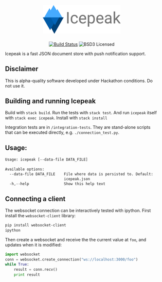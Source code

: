 <h1 align="center">
  <a href="https://github.com/channable/icepeak"><img src="docs/icepeak.png" alt="Icepeak" width="256"></a>
</h1>

<p align="center">
  <a href="https://travis-ci.org/channable/icepeak"><img src="https://travis-ci.org/channable/icepeak.svg?branch=master" alt="Build Status"></a>
  <img src="https://img.shields.io/badge/license-BSD3-blue.svg" alt="BSD3 Licensed">
</p>

Icepeak is a fast JSON document store with push notification support.

## Disclaimer

This is alpha-quality software developed under Hackathon conditions.
Do not use it.

## Building and running Icepeak

Build with `stack build`.
Run the tests with `stack test`.
And run `icepeak` itself with `stack exec icepeak`.
Install with `stack install`

Integration tests are in `/integration-tests`.
They are stand-alone scripts that can be executed directly, e.g. `./connection_test.py`.

## Usage:

```
Usage: icepeak [--data-file DATA_FILE]

Available options:
  --data-file DATA_FILE    File where data is persisted to. Default:
                           icepeak.json
  -h,--help                Show this help text
```

## Connecting a client

The websocket connection can be interactively tested with ipython.
First install the `websocket-client` library:

```bash
pip install websocket-client
ipython
```

Then create a websocket and receive the the current value at `foo`, and updates
when it is modified:

```python
import websocket
conn = websocket.create_connection("ws://localhost:3000/foo")
while True:
    result = conn.recv()
    print result
```
